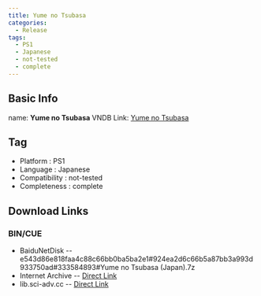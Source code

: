 ```yaml
---
title: Yume no Tsubasa
categories:
  - Release
tags:
  - PS1
  - Japanese
  - not-tested
  - complete
---
```

## Basic Info

name: **Yume no Tsubasa**
VNDB Link: [Yume no Tsubasa](https://vndb.org/r11423)

## Tag
 - Platform : PS1
 - Language : Japanese
 - Compatibility : not-tested
 - Completeness : complete

## Download Links
### BIN/CUE
 - BaiduNetDisk
 -- e543d86e818faa4c88c66bb0ba5ba2e1#924ea2d6c66b5a87bb3a993d933750ad#333584893#Yume no Tsubasa (Japan).7z
 - Internet Archive
 -- [Direct Link](https://archive.org/download/sony_playstation_part5/Yume%20no%20Tsubasa%20%28Japan%29.zip)
 - lib.sci-adv.cc
 -- [Direct Link](https://pan.mcseekeri.top/api/raw/?path=/K%E7%A4%BE%E6%95%B4%E5%90%88/Yume%20no%20Tsubasa%20(Japan).7z)